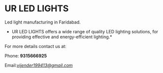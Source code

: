 <h1> UR LED LIGHTS </h1>

Led light manufacturing in Faridabad. 

* UR LED LIGHTS offers a wide range of  quality LED lighting solutions, for  providing effective and energy-efficient lighting.* 

For more details contact us at:

Phone: <strong>9315666925</strong>

Email:*vijender199413@gmail.com*
